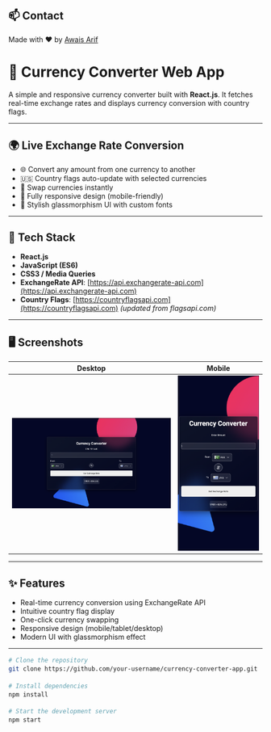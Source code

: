 ## 📫 Contact

Made with ❤️ by [Awais Arif](mailto:awaisariff004@gmail.com)
# 💱 Currency Converter Web App

A simple and responsive currency converter built with **React.js**. It fetches real-time exchange rates and displays currency conversion with country flags.

---

## 🌍 Live Exchange Rate Conversion

- 🌐 Convert any amount from one currency to another
- 🇺🇸 Country flags auto-update with selected currencies
- 🔄 Swap currencies instantly
- 📱 Fully responsive design (mobile-friendly)
- 🎨 Stylish glassmorphism UI with custom fonts

---

## 🚀 Tech Stack

- **React.js**
- **JavaScript (ES6)**
- **CSS3 / Media Queries**
- **ExchangeRate API**: [https://api.exchangerate-api.com](https://api.exchangerate-api.com)
- **Country Flags**: [https://countryflagsapi.com](https://countryflagsapi.com) *(updated from flagsapi.com)*

---

## 🖥️ Screenshots

| Desktop | Mobile |
|--------|--------|
| ![Desktop View](./public/Desktopview.png) | ![Mobile View](./public/Mobileview.png) |

---
## ✨ Features

- Real-time currency conversion using ExchangeRate API
- Intuitive country flag display
- One-click currency swapping
- Responsive design (mobile/tablet/desktop)
- Modern UI with glassmorphism effect

---


```bash
# Clone the repository
git clone https://github.com/your-username/currency-converter-app.git

# Install dependencies
npm install

# Start the development server
npm start
